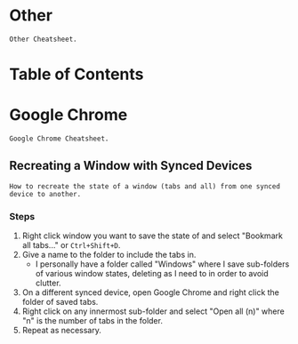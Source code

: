 # Other

    Other Cheatsheet.

# Table of Contents

# Google Chrome

    Google Chrome Cheatsheet.

## Recreating a Window with Synced Devices

    How to recreate the state of a window (tabs and all) from one synced device to another.

### Steps

1. Right click window you want to save the state of and select "Bookmark all tabs..." or `Ctrl+Shift+D`.
2. Give a name to the folder to include the tabs in.
   - I personally have a folder called "Windows" where I save sub-folders of various window states, deleting as I need to in order to avoid clutter.
3. On a different synced device, open Google Chrome and right click the folder of saved tabs.
4. Right click on any innermost sub-folder and select "Open all (n)" where "n" is the number of tabs in the folder.
5. Repeat as necessary.